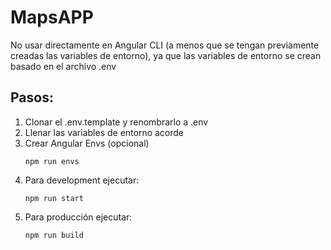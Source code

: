 # MapsAPP

No usar directamente en Angular CLI (a menos que se tengan previamente creadas las variables de entorno), ya que las variables de entorno se crean basado en el archivo .env

## Pasos:

1. Clonar el .env.template y renombrarlo a .env
2. Llenar las variables de entorno acorde
3. Crear Angular Envs (opcional)
   ```
   npm run envs
   ```
4. Para development ejecutar:
   ```
   npm run start
   ```
5. Para producción ejecutar:
   ```
   npm run build
   ```
